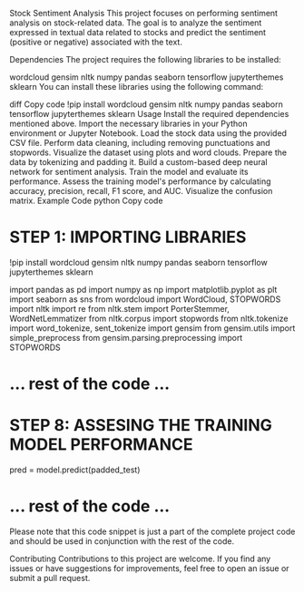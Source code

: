 Stock Sentiment Analysis
This project focuses on performing sentiment analysis on stock-related data. The goal is to analyze the sentiment expressed in textual data related to stocks and predict the sentiment (positive or negative) associated with the text.

Dependencies
The project requires the following libraries to be installed:

wordcloud
gensim
nltk
numpy
pandas
seaborn
tensorflow
jupyterthemes
sklearn
You can install these libraries using the following command:

diff
Copy code
!pip install wordcloud gensim nltk numpy pandas seaborn tensorflow jupyterthemes sklearn
Usage
Install the required dependencies mentioned above.
Import the necessary libraries in your Python environment or Jupyter Notebook.
Load the stock data using the provided CSV file.
Perform data cleaning, including removing punctuations and stopwords.
Visualize the dataset using plots and word clouds.
Prepare the data by tokenizing and padding it.
Build a custom-based deep neural network for sentiment analysis.
Train the model and evaluate its performance.
Assess the training model's performance by calculating accuracy, precision, recall, F1 score, and AUC.
Visualize the confusion matrix.
Example Code
python
Copy code
# STEP 1: IMPORTING LIBRARIES
!pip install wordcloud gensim nltk numpy pandas seaborn tensorflow jupyterthemes sklearn

import pandas as pd
import numpy as np
import matplotlib.pyplot as plt
import seaborn as sns
from wordcloud import WordCloud, STOPWORDS
import nltk
import re
from nltk.stem import PorterStemmer, WordNetLemmatizer
from nltk.corpus import stopwords
from nltk.tokenize import word_tokenize, sent_tokenize
import gensim
from gensim.utils import simple_preprocess
from gensim.parsing.preprocessing import STOPWORDS

# ... rest of the code ...

# STEP 8: ASSESING THE TRAINING MODEL PERFORMANCE
pred = model.predict(padded_test)
# ... rest of the code ...
Please note that this code snippet is just a part of the complete project code and should be used in conjunction with the rest of the code.

Contributing
Contributions to this project are welcome. If you find any issues or have suggestions for improvements, feel free to open an issue or submit a pull request.
